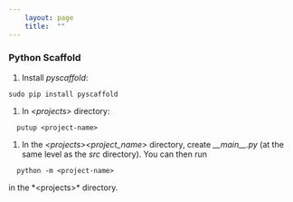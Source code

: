 ```yaml
---
    layout: page
    title:  ""
---
```



### Python Scaffold

1. Install *pyscaffold*:
  ```console
  sudo pip install pyscaffold
  ```

1. In *\<projects>* directory:
  ```console
    putup <project-name>
  ```
1. In the *\<projects>\<project_name>* directory, create *\_\_main\_\_.py* (at the same level as the *src* directory). You can then run
  ```console
    python -m <project-name>
  ```
  in the *\<projects>\* directory.
